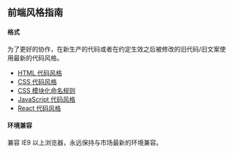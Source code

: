 ## 前端风格指南

#### 格式

为了更好的协作，在新生产的代码或者在约定生效之后被修改的旧代码/旧文案使用最新的代码风格。

* [HTML 代码风格](html.md)
* [CSS 代码风格](css.md)
* [CSS 模块化命名规则](css-modulize.md)
* [JavaScript 代码风格](javascript.md)
* [React 代码风格](react.md)

#### 环境兼容

兼容 IE9 以上浏览器，永远保持与市场最新的环境兼容。
